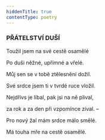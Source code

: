 ```yaml
---
hiddenTitle: true
contentType: poetry
---
```


<section>

### PŘÁTELSTVÍ DUŠÍ

Toužil jsem na své cestě osamělé 

Po duši něžné, upřímné a vřelé.

</section>

<section>

Můj sen se v tobě ztělesnění dožil. 

Své srdce jsem ti v tvrdé ruce vložil.

</section>

<section>

Nejdřívs je líbal, pak jsi na ně plival, 

za rok a za den při vzpomínce zíval. –

</section>

<section>

Pro nový žal mám srdce málo smělé. 

Má touha mře na cestě osamělé.

</section>
